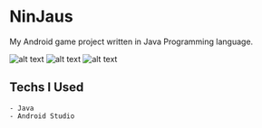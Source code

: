 # NinJaus

  My Android game project written in Java Programming language.

![alt text](https://gcdnb.pbrd.co/images/aEPQZ62KRvyn.png?o=1)
![alt text](https://gcdnb.pbrd.co/images/aKhIJ7xvvQLL.png?o=1)
![alt text](https://gcdnb.pbrd.co/images/0xN000iEadtP.png?o=1)


## Techs I Used

    - Java
    - Android Studio
